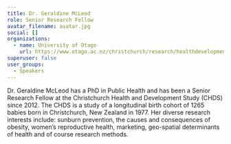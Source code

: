 ```yaml
---
title: Dr. Geraldine McLeod
role: Senior Research Fellow
avatar_filename: avatar.jpg
social: []
organizations:
  - name: University of Otago
    url: https://www.otago.ac.nz/christchurch/research/healthdevelopment/
superuser: false
user_groups:
  - Speakers
---
```

Dr. Geraldine McLeod has a PhD in Public Health and has been a Senior Research Fellow at the Christchurch Health and Development Study (CHDS) since 2012. The CHDS is a study of a longitudinal birth cohort of 1265 babies born in Christchurch, New Zealand in 1977. Her diverse research interests include: sunburn prevention, the causes and consequences of obesity, women’s reproductive health, marketing, geo-spatial determinants of health and of course research methods.

 